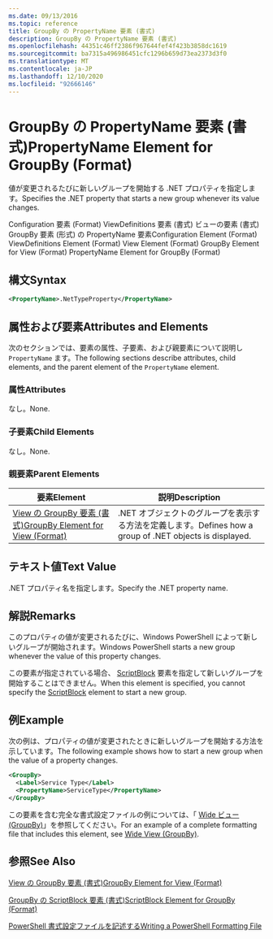 ```yaml
---
ms.date: 09/13/2016
ms.topic: reference
title: GroupBy の PropertyName 要素 (書式)
description: GroupBy の PropertyName 要素 (書式)
ms.openlocfilehash: 44351c46ff2386f967644fef4f423b3858dc1619
ms.sourcegitcommit: ba7315a496986451cfc1296b659d73ea2373d3f0
ms.translationtype: MT
ms.contentlocale: ja-JP
ms.lasthandoff: 12/10/2020
ms.locfileid: "92666146"
---
```

# <a name="propertyname-element-for-groupby-format"></a><span data-ttu-id="44da9-103">GroupBy の PropertyName 要素 (書式)</span><span class="sxs-lookup"><span data-stu-id="44da9-103">PropertyName Element for GroupBy (Format)</span></span>

<span data-ttu-id="44da9-104">値が変更されるたびに新しいグループを開始する .NET プロパティを指定します。</span><span class="sxs-lookup"><span data-stu-id="44da9-104">Specifies the .NET property that starts a new group whenever its value changes.</span></span>

<span data-ttu-id="44da9-105">Configuration 要素 (Format) ViewDefinitions 要素 (書式) ビューの要素 (書式) GroupBy 要素 (形式) の PropertyName 要素</span><span class="sxs-lookup"><span data-stu-id="44da9-105">Configuration Element (Format) ViewDefinitions Element (Format) View Element (Format) GroupBy Element for View (Format) PropertyName Element for GroupBy (Format)</span></span>

## <a name="syntax"></a><span data-ttu-id="44da9-106">構文</span><span class="sxs-lookup"><span data-stu-id="44da9-106">Syntax</span></span>

```xml
<PropertyName>.NetTypeProperty</PropertyName>
```

## <a name="attributes-and-elements"></a><span data-ttu-id="44da9-107">属性および要素</span><span class="sxs-lookup"><span data-stu-id="44da9-107">Attributes and Elements</span></span>

<span data-ttu-id="44da9-108">次のセクションでは、要素の属性、子要素、および親要素について説明し `PropertyName` ます。</span><span class="sxs-lookup"><span data-stu-id="44da9-108">The following sections describe attributes, child elements, and the parent element of the `PropertyName` element.</span></span>

### <a name="attributes"></a><span data-ttu-id="44da9-109">属性</span><span class="sxs-lookup"><span data-stu-id="44da9-109">Attributes</span></span>

<span data-ttu-id="44da9-110">なし。</span><span class="sxs-lookup"><span data-stu-id="44da9-110">None.</span></span>

### <a name="child-elements"></a><span data-ttu-id="44da9-111">子要素</span><span class="sxs-lookup"><span data-stu-id="44da9-111">Child Elements</span></span>

<span data-ttu-id="44da9-112">なし。</span><span class="sxs-lookup"><span data-stu-id="44da9-112">None.</span></span>

### <a name="parent-elements"></a><span data-ttu-id="44da9-113">親要素</span><span class="sxs-lookup"><span data-stu-id="44da9-113">Parent Elements</span></span>

|<span data-ttu-id="44da9-114">要素</span><span class="sxs-lookup"><span data-stu-id="44da9-114">Element</span></span>|<span data-ttu-id="44da9-115">説明</span><span class="sxs-lookup"><span data-stu-id="44da9-115">Description</span></span>|
|-------------|-----------------|
|[<span data-ttu-id="44da9-116">View の GroupBy 要素 (書式)</span><span class="sxs-lookup"><span data-stu-id="44da9-116">GroupBy Element for View (Format)</span></span>](./groupby-element-for-view-format.md)|<span data-ttu-id="44da9-117">.NET オブジェクトのグループを表示する方法を定義します。</span><span class="sxs-lookup"><span data-stu-id="44da9-117">Defines how a group of .NET objects is displayed.</span></span>|

## <a name="text-value"></a><span data-ttu-id="44da9-118">テキスト値</span><span class="sxs-lookup"><span data-stu-id="44da9-118">Text Value</span></span>

<span data-ttu-id="44da9-119">.NET プロパティ名を指定します。</span><span class="sxs-lookup"><span data-stu-id="44da9-119">Specify the .NET property name.</span></span>

## <a name="remarks"></a><span data-ttu-id="44da9-120">解説</span><span class="sxs-lookup"><span data-stu-id="44da9-120">Remarks</span></span>

<span data-ttu-id="44da9-121">このプロパティの値が変更されるたびに、Windows PowerShell によって新しいグループが開始されます。</span><span class="sxs-lookup"><span data-stu-id="44da9-121">Windows PowerShell starts a new group whenever the value of this property changes.</span></span>

<span data-ttu-id="44da9-122">この要素が指定されている場合、 [ScriptBlock](./scriptblock-element-for-groupby-format.md) 要素を指定して新しいグループを開始することはできません。</span><span class="sxs-lookup"><span data-stu-id="44da9-122">When this element is specified, you cannot specify the [ScriptBlock](./scriptblock-element-for-groupby-format.md) element to start a new group.</span></span>

## <a name="example"></a><span data-ttu-id="44da9-123">例</span><span class="sxs-lookup"><span data-stu-id="44da9-123">Example</span></span>

<span data-ttu-id="44da9-124">次の例は、プロパティの値が変更されたときに新しいグループを開始する方法を示しています。</span><span class="sxs-lookup"><span data-stu-id="44da9-124">The following example shows how to start a new group when the value of a property changes.</span></span>

```xml
<GroupBy>
  <Label>Service Type</Label>
  <PropertyName>ServiceType</PropertyName>
</GroupBy>

```

<span data-ttu-id="44da9-125">この要素を含む完全な書式設定ファイルの例については、「 [Wide ビュー (GroupBy)](./wide-view-groupby.md)」を参照してください。</span><span class="sxs-lookup"><span data-stu-id="44da9-125">For an example of a complete formatting file that includes this element, see [Wide View (GroupBy)](./wide-view-groupby.md).</span></span>

## <a name="see-also"></a><span data-ttu-id="44da9-126">参照</span><span class="sxs-lookup"><span data-stu-id="44da9-126">See Also</span></span>

[<span data-ttu-id="44da9-127">View の GroupBy 要素 (書式)</span><span class="sxs-lookup"><span data-stu-id="44da9-127">GroupBy Element for View (Format)</span></span>](./groupby-element-for-view-format.md)

[<span data-ttu-id="44da9-128">GroupBy の ScriptBlock 要素 (書式)</span><span class="sxs-lookup"><span data-stu-id="44da9-128">ScriptBlock Element for GroupBy (Format)</span></span>](./scriptblock-element-for-groupby-format.md)

[<span data-ttu-id="44da9-129">PowerShell 書式設定ファイルを記述する</span><span class="sxs-lookup"><span data-stu-id="44da9-129">Writing a PowerShell Formatting File</span></span>](./writing-a-powershell-formatting-file.md)
